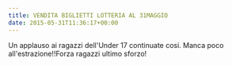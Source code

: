 ```yaml
---
title: VENDITA BIGLIETTI LOTTERIA AL 31MAGGIO
date: 2015-05-31T11:36:17+00:00
---
```

Un applauso ai ragazzi dell'Under 17 continuate cosi. Manca poco all'estrazione!!Forza ragazzi ultimo sforzo!